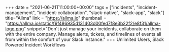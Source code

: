 +++
date = "2021-06-21T11:00:00+00:00"
tags = ["incidents", "incident-management", "incident-collaboration", "slack-native", "slack-app", "slack"]
title="Allma"
link = "https://allma.io"
thumbnail = "https://allma.io/static/f9f486935d131403d00fed7f8e3b22f2/e8f31/allma-logo.png"
snippet="Don't just manage your incidents, collaborate on them with the entire company. Manage alerts, tickets, and timelines of events all from within the comfort of your Slack instance."
+++
Unlimited Users, Slack Powered Incident Workflows
